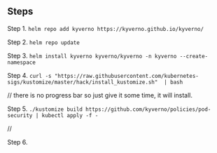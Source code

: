 ## Steps


Step 1. `helm repo add kyverno https://kyverno.github.io/kyverno/`

Step 2. `helm repo update`

Step 3. `helm install kyverno kyverno/kyverno -n kyverno --create-namespace`

Step 4. `curl -s "https://raw.githubusercontent.com/kubernetes-sigs/kustomize/master/hack/install_kustomize.sh"  | bash`

// there is no progress bar so just give it some time, it will install.

Step 5. `./kustomize build https://github.com/kyverno/policies/pod-security | kubectl apply -f -`

// 

Step 6. 


